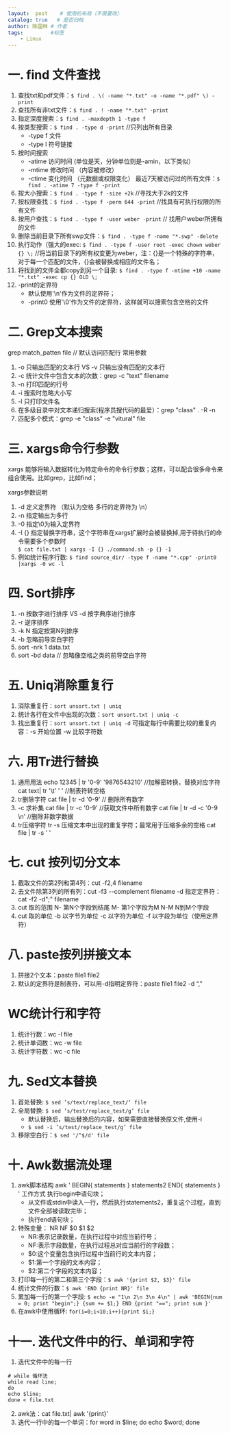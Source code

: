 ```yaml
---
layout:  post    # 使用的布局（不需要改）
catalog: true   # 是否归档
author: 陈国林 # 作者
tags:         #标签
    - Linux
---
```


# 一. find 文件查找
1. 查找txt和pdf文件：`$ find . \( -name "*.txt" -o -name "*.pdf" \) -print`
2. 查找所有非txt文件：`$ find . ! -name "*.txt" -print`
3. 指定深度搜索：`$ find . -maxdepth 1 -type f`
4. 按类型搜索：`$ find . -type d -print`  //只列出所有目录
   + -type f 文件
   + -type l 符号链接
5. 按时间搜索
   + -atime 访问时间 (单位是天，分钟单位则是-amin，以下类似）
   + -mtime 修改时间 （内容被修改）
   + -ctime 变化时间 （元数据或权限变化）
   最近7天被访问过的所有文件：`$ find . -atime 7 -type f -print`
6. 按大小搜索：`$ find . -type f -size +2k`  //寻找大于2k的文件
7. 按权限查找：`$ find . -type f -perm 644 -print` //找具有可执行权限的所有文件
8. 按用户查找：`$ find . -type f -user weber -print`  // 找用户weber所拥有的文件
9. 删除当前目录下所有swp文件：`$ find . -type f -name "*.swp" -delete`
10. 执行动作（强大的exec: `$ find . -type f -user root -exec chown weber {} \;` //将当前目录下的所有权变更为weber，注：{}是一个特殊的字符串，对于每一个匹配的文件，{}会被替换成相应的文件名；
11. 将找到的文件全都copy到另一个目录: `$ find . -type f -mtime +10 -name "*.txt" -exec cp {} OLD \;`
12. -print的定界符
    + 默认使用'\n'作为文件的定界符；
    + -print0 使用'\0'作为文件的定界符，这样就可以搜索包含空格的文件

# 二. Grep文本搜索
grep match_patten file // 默认访问匹配行
常用参数
1. -o 只输出匹配的文本行 VS -v 只输出没有匹配的文本行
2. -c 统计文件中包含文本的次数：grep -c "text" filename
3. -n 打印匹配的行号
4. -i 搜索时忽略大小写
5. -l 只打印文件名
6.  在多级目录中对文本递归搜索(程序员搜代码的最爱）：grep "class" . -R -n
7. 匹配多个模式：grep -e "class" -e "vitural" file

# 三. xargs命令行参数
xargs 能够将输入数据转化为特定命令的命令行参数；这样，可以配合很多命令来组合使用。比如grep，比如find；

xargs参数说明
1. -d 定义定界符 （默认为空格 多行的定界符为 \n）
2. -n 指定输出为多行
3. -0 指定\0为输入定界符
4. -I {} 指定替换字符串，这个字符串在xargs扩展时会被替换掉,用于待执行的命令需要多个参数时  
   `$ cat file.txt | xargs -I {} ./command.sh -p {} -1`
5. 例如统计程序行数: `$ find source_dir/ -type f -name "*.cpp" -print0 |xargs -0 wc -l`

# 四. Sort排序
1. -n 按数字进行排序 VS -d 按字典序进行排序
2. -r 逆序排序
3. -k N 指定按第N列排序
4. -b 忽略前导空白字符
5. sort -nrk 1 data.txt
6. sort -bd data // 忽略像空格之类的前导空白字符

# 五. Uniq消除重复行
1. 消除重复行：`sort unsort.txt | uniq`
2. 统计各行在文件中出现的次数：`sort unsort.txt | uniq -c`
3. 找出重复行：`sort unsort.txt | uniq -d`
    可指定每行中需要比较的重复内容：-s 开始位置 -w 比较字符数

# 六. 用Tr进行替换
1. 通用用法
    echo 12345 | tr '0-9' '9876543210' //加解密转换，替换对应字符
    cat text| tr '\t' ' '  //制表符转空格
2. tr删除字符
    cat file | tr -d '0-9' // 删除所有数字
3. -c 求补集
    cat file | tr -c '0-9' //获取文件中所有数字
    cat file | tr -d -c '0-9 \n'  //删除非数字数据
4. tr压缩字符
    tr -s 压缩文本中出现的重复字符；最常用于压缩多余的空格
    cat file | tr -s ' '

# 七. cut 按列切分文本
1. 截取文件的第2列和第4列：cut -f2,4 filename
2. 去文件除第3列的所有列：cut -f3 --complement filename
    -d 指定定界符：
    cat -f2 -d";" filename
3. cut 取的范围
    N- 第N个字段到结尾
    M- 第1个字段为M
    N-M N到M个字段
4. cut 取的单位
     -b 以字节为单位
     -c 以字符为单位
     -f 以字段为单位（使用定界符）

# 八. paste按列拼接文本
1. 拼接2个文本：paste file1 file2
2. 默认的定界符是制表符，可以用-d指明定界符：paste file1 file2 -d “,”

# WC统计行和字符
1. 统计行数：wc -l file
2. 统计单词数：wc -w file
3. 统计字符数：wc -c file

# 九. Sed文本替换
1. 首处替换: `$ sed ’s/text/replace_text/‘ file`
2. 全局替换: `$ sed ’s/test/replace_test/g’ file`
   + 默认替换后，输出替换后的内容，如果需要直接替换原文件,使用-i
   + `$ sed -i ’s/test/replace_test/g’ file`
3. 移除空白行：`$ sed '/^$/d' file`

# 十. Awk数据流处理
1. awk脚本结构
    awk ' BEGIN{ statements } statements2 END{ statements } '
    工作方式
    执行begin中语句块；
    * 从文件或stdin中读入一行，然后执行statements2，重复这个过程，直到文件全部被读取完毕；
    * 执行end语句块；
2. 特殊变量： NR NF $0 $1 $2
    * NR:表示记录数量，在执行过程中对应当前行号；
    * NF:表示字段数量，在执行过程总对应当前行的字段数；
    * $0:这个变量包含执行过程中当前行的文本内容；
    * $1:第一个字段的文本内容；
    * $2:第二个字段的文本内容；
3. 打印每一行的第二和第三个字段：`$ awk '{print $2, $3}' file`
4. 统计文件的行数：`$ awk 'END {print NR}' file`
5. 累加每一行的第一个字段: `$ echo -e "1\n 2\n 3\n 4\n" | awk 'BEGIN{num = 0; print "begin";} {sum += $1;} END {print "=="; print sum }'`
6. 在awk中使用循环: `for(i=0;i<10;i++){print $i;}`

# 十一. 迭代文件中的行、单词和字符
1. 迭代文件中的每一行
```
# while 循环法
while read line;
do
echo $line;
done < file.txt
```
2. awk法：cat file.txt| awk '{print}'
3. 迭代一行中的每一个单词：for word in $line; do echo $word; done
